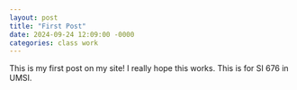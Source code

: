 ```yaml
---
layout: post 
title: "First Post"
date: 2024-09-24 12:09:00 -0000
categories: class work
---
```


This is my first post on my site! I really hope this works. This is for SI 676 in UMSI. 
